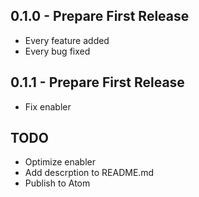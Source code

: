 ## 0.1.0 - Prepare First Release
* Every feature added
* Every bug fixed
## 0.1.1 - Prepare First Release
* Fix enabler
## TODO
* Optimize enabler
* Add descrption to README.md
* Publish to Atom
